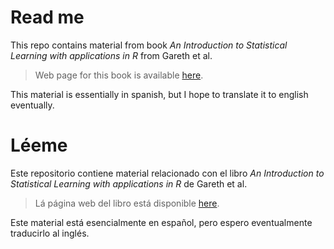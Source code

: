 # Read me

This repo contains material from book *An Introduction to Statistical Learning with applications in R* from Gareth et al.

> Web page for this book is available [here](www-bcf.usc.edu/~gareth/ISL/index.html).

This material is essentially in spanish, but I hope to translate it to english eventually.

# Léeme

Este repositorio contiene material relacionado con el libro *An Introduction to Statistical Learning with applications in R* de Gareth et al.

> Lá página web del libro está disponible [here](www-bcf.usc.edu/~gareth/ISL/index.html).

Este material está esencialmente en español, pero espero eventualmente traducirlo al inglés.